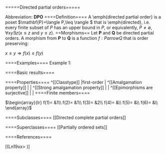=====Directed partial orders=====

Abbreviation: **DPO**
====Definition====
A \emph{directed partial order} is a poset $\mathbf{P}=\langle P,\leq \rangle $ that is \emph{directed}, i.e. every finite subset
of $P$ has an upper bound in $P$, or equivalently, $P\ne\emptyset$, $\forall xy\exists z
(x\le z$ and $y\le z)$.
==Morphisms==
Let $\mathbf{P}$ and $\mathbf{Q}$ be directed partial orders. A morphism from $\mathbf{P}$ to 
$\mathbf{Q}$ is a function $f:Parrow Q$ that is order preserving: 

$x\le y\Longrightarrow f(x)\le f(y)$

====Examples====
Example 1: 

====Basic results====

====Properties====
^[[Classtype]]  |first-order |
^[[Amalgamation property]]  | |
^[[Strong amalgamation property]]  | |
^[[Epimorphisms are surjective]]  | |
====Finite members====

$\begin{array}{lr}
f(1)= &1\\
f(2)= &1\\
f(3)= &2\\
f(4)= &\\
f(5)= &\\
f(6)= &\\
\end{array}$

====Subclasses====
[[Directed complete partial orders]] 

====Superclasses====
[[Partially ordered sets]] 


====References====

[(Ln19xx>
)]